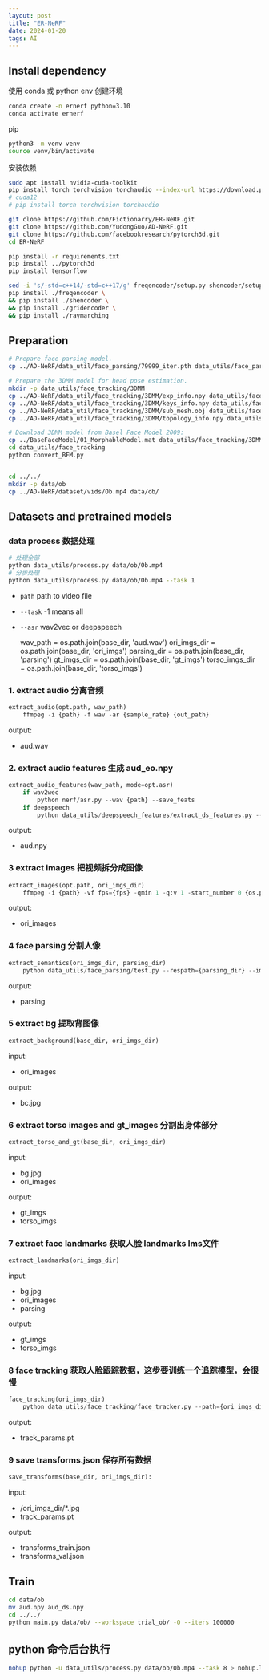 ```yaml
---
layout: post
title: "ER-NeRF"
date: 2024-01-20
tags: AI
---
```


## Install dependency

使用 conda 或 python env 创建环境

```bash
conda create -n ernerf python=3.10
conda activate ernerf
```

pip

```bash
python3 -m venv venv
source venv/bin/activate
```

安装依赖

```bash
sudo apt install nvidia-cuda-toolkit
pip install torch torchvision torchaudio --index-url https://download.pytorch.org/whl/cu118
# cuda12
# pip install torch torchvision torchaudio

git clone https://github.com/Fictionarry/ER-NeRF.git
git clone https://github.com/YudongGuo/AD-NeRF.git
git clone https://github.com/facebookresearch/pytorch3d.git
cd ER-NeRF

pip install -r requirements.txt
pip install ../pytorch3d
pip install tensorflow

sed -i 's/-std=c++14/-std=c++17/g' freqencoder/setup.py shencoder/setup.py gridencoder/setup.py raymarching/setup.py
pip install ./freqencoder \
&& pip install ./shencoder \
&& pip install ./gridencoder \
&& pip install ./raymarching
```

## Preparation

```bash
# Prepare face-parsing model.
cp ../AD-NeRF/data_util/face_parsing/79999_iter.pth data_utils/face_parsing/

# Prepare the 3DMM model for head pose estimation.
mkdir -p data_utils/face_tracking/3DMM
cp ../AD-NeRF/data_util/face_tracking/3DMM/exp_info.npy data_utils/face_tracking/3DMM/
cp ../AD-NeRF/data_util/face_tracking/3DMM/keys_info.npy data_utils/face_tracking/3DMM/
cp ../AD-NeRF/data_util/face_tracking/3DMM/sub_mesh.obj data_utils/face_tracking/3DMM/
cp ../AD-NeRF/data_util/face_tracking/3DMM/topology_info.npy data_utils/face_tracking/3DMM/

# Download 3DMM model from Basel Face Model 2009:
cp ../BaseFaceModel/01_MorphableModel.mat data_utils/face_tracking/3DMM/
cd data_utils/face_tracking
python convert_BFM.py


cd ../../
mkdir -p data/ob
cp ../AD-NeRF/dataset/vids/Ob.mp4 data/ob/
```

## Datasets and pretrained models


### data process 数据处理

```bash
# 处理全部
python data_utils/process.py data/ob/Ob.mp4
# 分步处理
python data_utils/process.py data/ob/Ob.mp4 --task 1
```

- `path` path to video file
- `--task` -1 means all
- `--asr` wav2vec or deepspeech

    wav_path = os.path.join(base_dir, 'aud.wav')
    ori_imgs_dir = os.path.join(base_dir, 'ori_imgs')
    parsing_dir = os.path.join(base_dir, 'parsing')
    gt_imgs_dir = os.path.join(base_dir, 'gt_imgs')
    torso_imgs_dir = os.path.join(base_dir, 'torso_imgs')

<!-- 
错误：

ffmpeg: error while loading shared libraries: libopenh264.so.5: cannot open shared object file: No such file or directory

```bash
cp /data/apps/miniconda3/envs/ernerf/lib/libopenh264.so.6 /data/apps/miniconda3/envs/ernerf/lib/libopenh264.so.5
``` -->

### 1. extract audio 分离音频

```python
extract_audio(opt.path, wav_path)
    ffmpeg -i {path} -f wav -ar {sample_rate} {out_path}
```

output:
- aud.wav

### 2. extract audio features 生成 aud_eo.npy

```python
extract_audio_features(wav_path, mode=opt.asr)
    if wav2wec
        python nerf/asr.py --wav {path} --save_feats
    if deepspeech
        python data_utils/deepspeech_features/extract_ds_features.py --input {path}
```

output:
- aud.npy

### 3 extract images 把视频拆分成图像

```python
extract_images(opt.path, ori_imgs_dir)
    ffmpeg -i {path} -vf fps={fps} -qmin 1 -q:v 1 -start_number 0 {os.path.join(out_path, "%d.jpg")}
```

output:
- ori_images

### 4 face parsing 分割人像

```python
extract_semantics(ori_imgs_dir, parsing_dir)
    python data_utils/face_parsing/test.py --respath={parsing_dir} --imgpath={ori_imgs_dir}'
```

output:
- parsing

### 5 extract bg 提取背图像

```python
extract_background(base_dir, ori_imgs_dir)
```

input:
- ori_images

output:
- bc.jpg

### 6 extract torso images and gt_images 分割出身体部分

```python
extract_torso_and_gt(base_dir, ori_imgs_dir)
```

input:
- bg.jpg
- ori_images

output:
- gt_imgs
- torso_imgs

### 7 extract face landmarks 获取人脸 landmarks lms文件

```python
extract_landmarks(ori_imgs_dir)
```

input:
- bg.jpg
- ori_images
- parsing

output:
- gt_imgs
- torso_imgs

### 8 face tracking 获取人脸跟踪数据，这步要训练一个追踪模型，会很慢

```python
face_tracking(ori_imgs_dir)
    python data_utils/face_tracking/face_tracker.py --path={ori_imgs_dir} --img_h={h} --img_w={w} --frame_num={len(image_paths)}
```

output:
- track_params.pt

### 9 save transforms.json 保存所有数据

```python
save_transforms(base_dir, ori_imgs_dir):
```

input:
- /ori_imgs_dir/*.jpg
- track_params.pt

output: 
- transforms_train.json
- transforms_val.json


## Train

```bash
cd data/ob
mv aud.npy aud_ds.npy
cd ../../
python main.py data/ob/ --workspace trial_ob/ -O --iters 100000
```

## python 命令后台执行

```bash
nohup python -u data_utils/process.py data/ob/Ob.mp4 --task 8 > nohup.log 2>&1 &
```